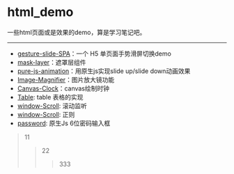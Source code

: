 # html_demo
一些html页面或是效果的demo，算是学习笔记吧。

---
- [gesture-slide-SPA](./gesture-slide-SPA/README.md)：一个 H5 单页面手势滑屏切换demo
- [mask-layer](./mask-layer/README.md)：遮罩层组件
- [pure-js-animation](./pure-js-animation/README.md)：用原生js实现slide up/slide down动画效果
- [Image-Magnifier](./Image-Magnifier/README.md)：图片放大镜功能
- [Canvas-Clock](./Canvas-Clock/README.md)：canvas绘制时钟
- [Table](./table/README.md): table 表格的实现
- [window-Scroll](./window-Scroll/README.md): 滚动监听
- [window-Scroll](): 正则
- [password](./passowrd/README.md): 原生Js 6位密码输入框

> 11
>> 22
>>> 333

